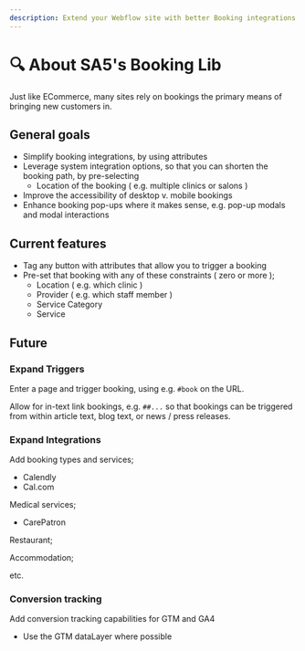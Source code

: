 ```yaml
---
description: Extend your Webflow site with better Booking integrations
---
```


# 🔍 About SA5's Booking Lib

Just like ECommerce, many sites rely on bookings the primary means of bringing new customers in.

## General goals

* Simplify booking integrations, by using attributes
* Leverage system integration options, so that you can shorten the booking path, by pre-selecting
  * Location of the booking ( e.g. multiple clinics or salons )&#x20;
* Improve the accessibility of desktop v. mobile bookings
* Enhance booking pop-ups where it makes sense, e.g. pop-up modals and modal interactions

## Current features

* Tag any button with attributes that allow you to trigger a booking
* Pre-set that booking with any of these constraints ( zero or more );&#x20;
  * Location ( e.g. which clinic )
  * Provider ( e.g. which staff member )
  * Service Category
  * Service

## Future&#x20;

### Expand Triggers

Enter a page and trigger booking, using e.g. `#book` on the URL.

Allow for in-text link bookings, e.g. `##...` so that bookings can be triggered from within article text, blog text, or news / press releases.&#x20;

### Expand Integrations&#x20;

Add booking types and services;

* Calendly
* Cal.com

Medical services;

* CarePatron

Restaurant;

Accommodation;

etc.&#x20;

### Conversion tracking

Add conversion tracking capabilities for GTM and GA4&#x20;

* Use the GTM dataLayer where possible&#x20;

